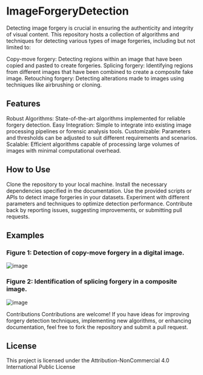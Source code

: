 # ImageForgeryDetection

Detecting image forgery is crucial in ensuring the authenticity and integrity of visual content. This repository hosts a collection of algorithms and techniques for detecting various types of image forgeries, including but not limited to:

Copy-move forgery: Detecting regions within an image that have been copied and pasted to create forgeries.
Splicing forgery: Identifying regions from different images that have been combined to create a composite fake image.
Retouching forgery: Detecting alterations made to images using techniques like airbrushing or cloning.

## Features
Robust Algorithms: State-of-the-art algorithms implemented for reliable forgery detection.
Easy Integration: Simple to integrate into existing image processing pipelines or forensic analysis tools.
Customizable: Parameters and thresholds can be adjusted to suit different requirements and scenarios.
Scalable: Efficient algorithms capable of processing large volumes of images with minimal computational overhead.

## How to Use
Clone the repository to your local machine.
Install the necessary dependencies specified in the documentation.
Use the provided scripts or APIs to detect image forgeries in your datasets.
Experiment with different parameters and techniques to optimize detection performance.
Contribute back by reporting issues, suggesting improvements, or submitting pull requests.

## Examples

### Figure 1: Detection of copy-move forgery in a digital image.
![image](https://github.com/yashsahu2001/ImageForgeryDetection/assets/117669471/db22e318-6ea3-42f2-888e-ee01d148a658)


### Figure 2: Identification of splicing forgery in a composite image.
![image](https://github.com/yashsahu2001/ImageForgeryDetection/assets/117669471/d6e2084c-dc03-4e17-adf7-b64f9d31719b)

Contributions
Contributions are welcome! If you have ideas for improving forgery detection techniques, implementing new algorithms, or enhancing documentation, feel free to fork the repository and submit a pull request.

## License
This project is licensed under the Attribution-NonCommercial 4.0 International Public License
